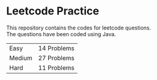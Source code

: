 # Leetcode Practice
This repository contains the codes for leetcode questions. <br>
The questions have been coded using Java. <br>
<table><tr><td>Easy</td><td>14 Problems</td></tr><tr><td>Medium</td><td>27 Problems</td></tr><tr><td>Hard</td><td>11 Problems</td></tr></table>
